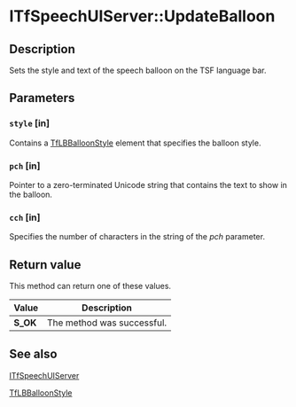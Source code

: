 # ITfSpeechUIServer::UpdateBalloon

## Description

Sets the style and text of the speech balloon on the TSF language bar.

## Parameters

### `style` [in]

Contains a [TfLBBalloonStyle](https://learn.microsoft.com/windows/win32/api/ctfutb/ne-ctfutb-tflbballoonstyle) element that specifies the balloon style.

### `pch` [in]

Pointer to a zero-terminated Unicode string that contains the text to show in the balloon.

### `cch` [in]

Specifies the number of characters in the string of the *pch* parameter.

## Return value

This method can return one of these values.

| Value | Description |
| --- | --- |
| **S_OK** | The method was successful. |

## See also

[ITfSpeechUIServer](https://learn.microsoft.com/windows/desktop/api/ctfspui/nn-ctfspui-itfspeechuiserver)

[TfLBBalloonStyle](https://learn.microsoft.com/windows/win32/api/ctfutb/ne-ctfutb-tflbballoonstyle)